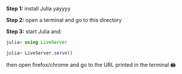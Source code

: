 **Step 1:** install Julia yayyyy

**Step 2:** open a terminal and go to this directory

**Step 3:** start Julia and:

```julia
julia> using LiveServer

julia> LiveServer.serve()
```

then open firefox/chrome and go to the URL printed in the terminal 🖨